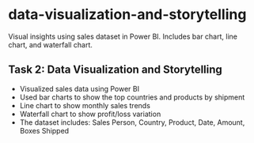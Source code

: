 # data-visualization-and-storytelling
Visual insights using sales dataset in Power BI. Includes bar chart, line chart, and waterfall chart.

## Task 2: Data Visualization and Storytelling

- Visualized sales data using Power BI
- Used bar charts to show the top countries and products by shipment
- Line chart to show monthly sales trends
- Waterfall chart to show profit/loss variation
- The dataset includes: Sales Person, Country, Product, Date, Amount, Boxes Shipped
